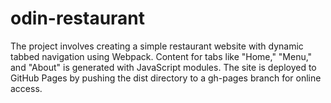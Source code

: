 # odin-restaurant
The project involves creating a simple restaurant website with dynamic tabbed navigation using Webpack. Content for tabs like "Home," "Menu," and "About" is generated with JavaScript modules. The site is deployed to GitHub Pages by pushing the dist directory to a gh-pages branch for online access.
